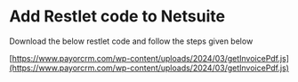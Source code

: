 # Add Restlet code to Netsuite

Download the below restlet code and follow the steps given below

[https://www.payorcrm.com/wp-content/uploads/2024/03/getInvoicePdf.js](https://www.payorcrm.com/wp-content/uploads/2024/03/getInvoicePdf.js)



<figure><img src="../../.gitbook/assets/_D__pcm_payme_Help20suite20to20invoice%20pdf.html.png" alt=""><figcaption></figcaption></figure>
